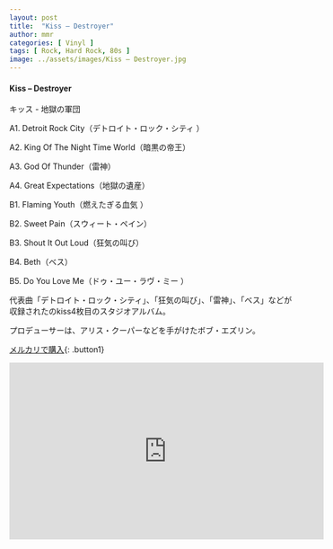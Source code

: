 ```yaml
---
layout: post
title:  "Kiss – Destroyer"
author: mmr
categories: [ Vinyl ]
tags: [ Rock, Hard Rock, 80s ]
image: ../assets/images/Kiss – Destroyer.jpg
---
```


#### Kiss – Destroyer

キッス - 地獄の軍団

A1. Detroit Rock City（デトロイト・ロック・シティ ）

A2. King Of The Night Time World（暗黒の帝王）

A3. God Of Thunder（雷神）

A4. Great Expectations（地獄の遺産）

B1. Flaming Youth（燃えたぎる血気 ）

B2. Sweet Pain（スウィート・ペイン）

B3. Shout It Out Loud（狂気の叫び）

B4. Beth（ベス）

B5. Do You Love Me（ドゥ・ユー・ラヴ・ミー ）

代表曲「デトロイト・ロック・シティ」、「狂気の叫び」、「雷神」、「ベス」などが収録されたのkiss4枚目のスタジオアルバム。

プロデューサーは、アリス・クーパーなどを手がけたボブ・エズリン。

[メルカリで購入](https://jp.mercari.com/item/m24161536760?afid=6142608987){: .button1}


<iframe width="560" height="315" src="https://www.youtube.com/embed/_VkUL9a-ngI?si=EDGCfMKUKFLKNqtT" title="YouTube video player" frameborder="0" allow="accelerometer; autoplay; clipboard-write; encrypted-media; gyroscope; picture-in-picture; web-share" referrerpolicy="strict-origin-when-cross-origin" allowfullscreen></iframe>